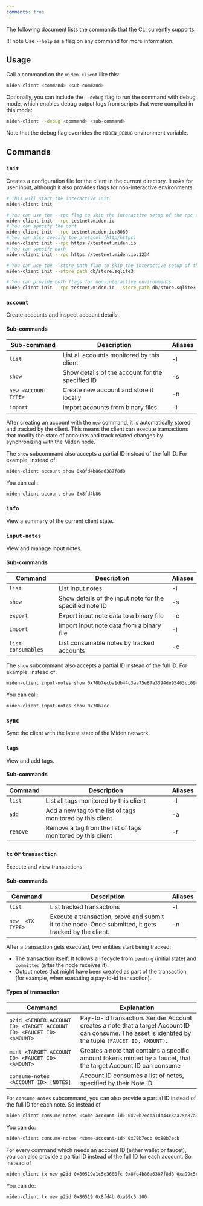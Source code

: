 ```yaml
---
comments: true
---
```


The following document lists the commands that the CLI currently supports. 

!!! note
    Use `--help` as a flag on any command for more information.

## Usage

Call a command on the `miden-client` like this:

```sh
miden-client <command> <sub-command>
```

Optionally, you can include the `--debug` flag to run the command with debug mode, which enables debug output logs from scripts that were compiled in this mode:

```sh
miden-client --debug <command> <sub-command>
```

Note that the debug flag overrides the `MIDEN_DEBUG` environment variable.

## Commands

### `init` 

Creates a configuration file for the client in the current directory. It asks for user input, although it also provides flags for non-interactive environments.
 
```sh
# This will start the interactive init
miden-client init

# You can use the --rpc flag to skip the interactive setup of the rpc config
miden-client init --rpc testnet.miden.io
# You can specify the port
miden-client init --rpc testnet.miden.io:8080
# You can also specify the protocol (http/https)
miden-client init --rpc https://testnet.miden.io
# You can specify both
miden-client init --rpc https://testnet.miden.io:1234

# You can use the --store_path flag to skip the interactive setup of the store config
miden-client init --store_path db/store.sqlite3

# You can provide both flags for non-interactive environments
miden-client init --rpc testnet.miden.io --store_path db/store.sqlite3
```

### `account` 

Create accounts and inspect account details.

#### Sub-commands

| Sub-command | Description                                         | Aliases |
|---------|-----------------------------------------------------|---------|
| `list`    | List all accounts monitored by this client         | -l      |
| `show`    | Show details of the account for the specified ID   | -s      |
| `new <ACCOUNT TYPE>`  | Create new account and store it locally  | -n      |
| `import`  | Import accounts from binary files | -i      |

After creating an account with the `new` command, it is automatically stored and tracked by the client. This means the client can execute transactions that modify the state of accounts and track related changes by synchronizing with the Miden node.

The `show` subcommand also accepts a partial ID instead of the full ID. For example, instead of:

```sh
miden-client account show 0x8fd4b86a6387f8d8
```

You can call:

```sh
miden-client account show 0x8fd4b86
```

### `info`

View a summary of the current client state.

### `input-notes` 

View and manage input notes. 

#### Sub-commands

| Command           | Description                                                 | Aliases |
|-------------------|-------------------------------------------------------------|---------|
| `list`            | List input notes                                            | -l      |
| `show`            | Show details of the input note for the specified note ID    | -s      |
| `export`          | Export input note data to a binary file                     | -e      |
| `import`          | Import input note data from a binary file                   | -i      |
| `list-consumables`| List consumable notes by tracked accounts                   | -c      |

The `show` subcommand also accepts a partial ID instead of the full ID. For example, instead of:

```sh
miden-client input-notes show 0x70b7ecba1db44c3aa75e87a3394de95463cc094d7794b706e02a9228342faeb0 
```

You can call:

```sh
miden-client input-notes show 0x70b7ec
```

### `sync`

Sync the client with the latest state of the Miden network.

### `tags`

View and add tags.

#### Sub-commands

| Command | Description                                              | Aliases |
|---------|----------------------------------------------------------|---------|
| `list`    | List all tags monitored by this client                   | -l      |
| `add`     | Add a new tag to the list of tags monitored by this client | -a      |
| `remove`  | Remove a tag from the list of tags monitored by this client | -r      |

### `tx` or `transaction`

Execute and view transactions.

#### Sub-commands

| Command | Description                                              | Aliases |
|---------|----------------------------------------------------------|---------|
| `list`  | List tracked transactions                                | -l      |
| `new  <TX TYPE>` | Execute a transaction, prove and submit it to the node. Once submitted, it gets tracked by the client.   | -n      |

After a transaction gets executed, two entities start being tracked:

- The transaction itself: It follows a lifecycle from `pending` (initial state) and `committed` (after the node receives it).
- Output notes that might have been created as part of the transaction (for example, when executing a pay-to-id transaction).

#### Types of transaction

| Command         | Explanation                                                                                                       |
|-----------------|-------------------------------------------------------------------------------------------------------------------|
| `p2id <SENDER ACCOUNT ID> <TARGET ACCOUNT ID> <FAUCET ID> <AMOUNT>`            | Pay-to-id transaction. Sender Account creates a note that a target Account ID can consume. The asset is identifed by the tuple `(FAUCET ID, AMOUNT)`. |
| `mint <TARGET ACCOUNT ID> <FAUCET ID> <AMOUNT>`           | Creates a note that contains a specific amount tokens minted by a faucet, that the target Account ID can consume|
| `consume-notes  <ACCOUNT ID> [NOTES]`  | Account ID consumes a list of notes, specified by their Note ID |

For `consume-notes` subcommand, you can also provide a partial ID instead of the full ID for each note. So instead of 

```sh
miden-client consume-notes <some-account-id> 0x70b7ecba1db44c3aa75e87a3394de95463cc094d7794b706e02a9228342faeb0 0x80b7ecba1db44c3aa75e87a3394de95463cc094d7794b706e02a9228342faeb0
``` 

You can do: 

```sh
miden-client consume-notes <some-account-id> 0x70b7ecb 0x80b7ecb
```

For every command which needs an account ID (either wallet or faucet), you can also provide a partial ID instead of the full ID for each account. So instead of

```sh
miden-client tx new p2id 0x80519a1c5e3680fc 0x8fd4b86a6387f8d8 0xa99c5c8764d4e011 100
```

You can do:

```sh
miden-client tx new p2id 0x80519 0x8fd4b 0xa99c5 100
```
